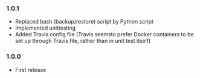 ### 1.0.1

* Replaced bash (backup/restore) script by Python script
* Implemented unittesting
* Added Travis config file (Travis seemsto prefer Docker containers to be set up through Travis file, rather than in unit test itself)

### 1.0.0

* First release

